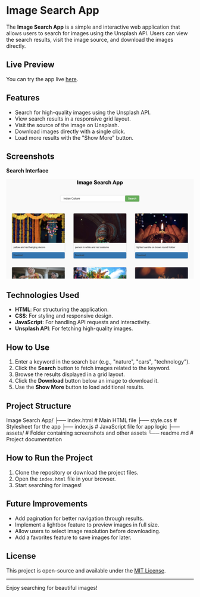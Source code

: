 # Image Search App

The **Image Search App** is a simple and interactive web application that allows users to search for images using the Unsplash API. Users can view the search results, visit the image source, and download the images directly.

## Live Preview

You can try the app live [here](#).

## Features

- Search for high-quality images using the Unsplash API.
- View search results in a responsive grid layout.
- Visit the source of the image on Unsplash.
- Download images directly with a single click.
- Load more results with the "Show More" button.

## Screenshots

**Search Interface**

![Search Interface](assets/Screenshot.png)


## Technologies Used

- **HTML**: For structuring the application.
- **CSS**: For styling and responsive design.
- **JavaScript**: For handling API requests and interactivity.
- **Unsplash API**: For fetching high-quality images.

## How to Use

1. Enter a keyword in the search bar (e.g., "nature", "cars", "technology").
2. Click the **Search** button to fetch images related to the keyword.
3. Browse the results displayed in a grid layout.
4. Click the **Download** button below an image to download it.
5. Use the **Show More** button to load additional results.

## Project Structure
Image Search App/ ├── index.html # Main HTML file ├── style.css # Stylesheet for the app ├── index.js # JavaScript file for app logic ├── assets/ # Folder containing screenshots and other assets └── readme.md # Project documentation


## How to Run the Project

1. Clone the repository or download the project files.
2. Open the `index.html` file in your browser.
3. Start searching for images!

## Future Improvements

- Add pagination for better navigation through results.
- Implement a lightbox feature to preview images in full size.
- Allow users to select image resolution before downloading.
- Add a favorites feature to save images for later.

## License

This project is open-source and available under the [MIT License](https://opensource.org/licenses/MIT).

---
Enjoy searching for beautiful images!